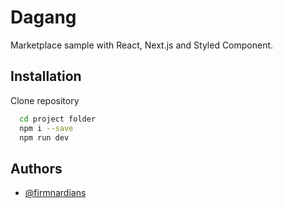 # Dagang

Marketplace sample with React, Next.js and Styled Component.

## Installation

Clone repository

```bash
  cd project folder
  npm i --save
  npm run dev
```

## Authors

-   [@firmnardians](https://github.com/firmnardians)
